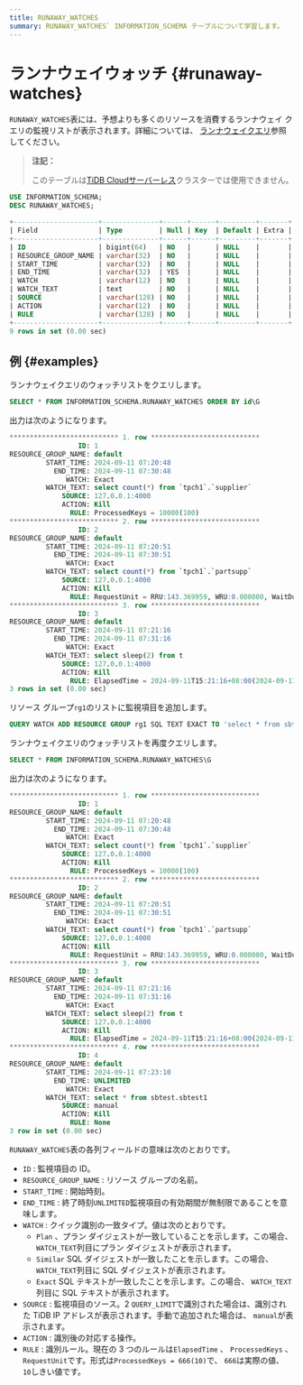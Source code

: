 ```yaml
---
title: RUNAWAY_WATCHES
summary: RUNAWAY_WATCHES` INFORMATION_SCHEMA テーブルについて学習します。
---
```


# ランナウェイウォッチ {#runaway-watches}

`RUNAWAY_WATCHES`表には、予想よりも多くのリソースを消費するランナウェイ クエリの監視リストが表示されます。詳細については、 [ランナウェイクエリ](/tidb-resource-control.md#manage-queries-that-consume-more-resources-than-expected-runaway-queries)参照してください。

> **注記：**
>
> このテーブルは[TiDB Cloudサーバーレス](https://docs.pingcap.com/tidbcloud/select-cluster-tier#tidb-cloud-serverless)クラスターでは使用できません。

```sql
USE INFORMATION_SCHEMA;
DESC RUNAWAY_WATCHES;
```

```sql
+---------------------+--------------+------+------+---------+-------+
| Field               | Type         | Null | Key  | Default | Extra |
+---------------------+--------------+------+------+---------+-------+
| ID                  | bigint(64)   | NO   |      | NULL    |       |
| RESOURCE_GROUP_NAME | varchar(32)  | NO   |      | NULL    |       |
| START_TIME          | varchar(32)  | NO   |      | NULL    |       |
| END_TIME            | varchar(32)  | YES  |      | NULL    |       |
| WATCH               | varchar(12)  | NO   |      | NULL    |       |
| WATCH_TEXT          | text         | NO   |      | NULL    |       |
| SOURCE              | varchar(128) | NO   |      | NULL    |       |
| ACTION              | varchar(12)  | NO   |      | NULL    |       |
| RULE                | varchar(128) | NO   |      | NULL    |       |
+---------------------+--------------+------+------+---------+-------+
9 rows in set (0.00 sec)
```

## 例 {#examples}

ランナウェイクエリのウォッチリストをクエリします。

```sql
SELECT * FROM INFORMATION_SCHEMA.RUNAWAY_WATCHES ORDER BY id\G
```

出力は次のようになります。

```sql
*************************** 1. row ***************************
                 ID: 1
RESOURCE_GROUP_NAME: default
         START_TIME: 2024-09-11 07:20:48
           END_TIME: 2024-09-11 07:30:48
              WATCH: Exact
         WATCH_TEXT: select count(*) from `tpch1`.`supplier`
             SOURCE: 127.0.0.1:4000
             ACTION: Kill
               RULE: ProcessedKeys = 10000(100)
*************************** 2. row ***************************
                 ID: 2
RESOURCE_GROUP_NAME: default
         START_TIME: 2024-09-11 07:20:51
           END_TIME: 2024-09-11 07:30:51
              WATCH: Exact
         WATCH_TEXT: select count(*) from `tpch1`.`partsupp`
             SOURCE: 127.0.0.1:4000
             ACTION: Kill
               RULE: RequestUnit = RRU:143.369959, WRU:0.000000, WaitDuration:0s(10)
*************************** 3. row ***************************
                 ID: 3
RESOURCE_GROUP_NAME: default
         START_TIME: 2024-09-11 07:21:16
           END_TIME: 2024-09-11 07:31:16
              WATCH: Exact
         WATCH_TEXT: select sleep(2) from t
             SOURCE: 127.0.0.1:4000
             ACTION: Kill
               RULE: ElapsedTime = 2024-09-11T15:21:16+08:00(2024-09-11T15:21:16+08:00)
3 rows in set (0.00 sec)
```

リソース グループ`rg1`のリストに監視項目を追加します。

```sql
QUERY WATCH ADD RESOURCE GROUP rg1 SQL TEXT EXACT TO 'select * from sbtest.sbtest1';
```

ランナウェイクエリのウォッチリストを再度クエリします。

```sql
SELECT * FROM INFORMATION_SCHEMA.RUNAWAY_WATCHES\G
```

出力は次のようになります。

```sql
*************************** 1. row ***************************
                 ID: 1
RESOURCE_GROUP_NAME: default
         START_TIME: 2024-09-11 07:20:48
           END_TIME: 2024-09-11 07:30:48
              WATCH: Exact
         WATCH_TEXT: select count(*) from `tpch1`.`supplier`
             SOURCE: 127.0.0.1:4000
             ACTION: Kill
               RULE: ProcessedKeys = 10000(100)
*************************** 2. row ***************************
                 ID: 2
RESOURCE_GROUP_NAME: default
         START_TIME: 2024-09-11 07:20:51
           END_TIME: 2024-09-11 07:30:51
              WATCH: Exact
         WATCH_TEXT: select count(*) from `tpch1`.`partsupp`
             SOURCE: 127.0.0.1:4000
             ACTION: Kill
               RULE: RequestUnit = RRU:143.369959, WRU:0.000000, WaitDuration:0s(10)
*************************** 3. row ***************************
                 ID: 3
RESOURCE_GROUP_NAME: default
         START_TIME: 2024-09-11 07:21:16
           END_TIME: 2024-09-11 07:31:16
              WATCH: Exact
         WATCH_TEXT: select sleep(2) from t
             SOURCE: 127.0.0.1:4000
             ACTION: Kill
               RULE: ElapsedTime = 2024-09-11T15:21:16+08:00(2024-09-11T15:21:16+08:00)
*************************** 4. row ***************************
                 ID: 4
RESOURCE_GROUP_NAME: default
         START_TIME: 2024-09-11 07:23:10
           END_TIME: UNLIMITED
              WATCH: Exact
         WATCH_TEXT: select * from sbtest.sbtest1
             SOURCE: manual
             ACTION: Kill
               RULE: None
3 row in set (0.00 sec)
```

`RUNAWAY_WATCHES`表の各列フィールドの意味は次のとおりです。

-   `ID` : 監視項目の ID。
-   `RESOURCE_GROUP_NAME` : リソース グループの名前。
-   `START_TIME` : 開始時刻。
-   `END_TIME` : 終了時刻`UNLIMITED`監視項目の有効期間が無制限であることを意味します。
-   `WATCH` : クイック識別の一致タイプ。値は次のとおりです。
    -   `Plan` 、プラン ダイジェストが一致していることを示します。この場合、 `WATCH_TEXT`列目にプラン ダイジェストが表示されます。
    -   `Similar` SQL ダイジェストが一致したことを示します。この場合、 `WATCH_TEXT`列目に SQL ダイジェストが表示されます。
    -   `Exact` SQL テキストが一致したことを示します。この場合、 `WATCH_TEXT`列目に SQL テキストが表示されます。
-   `SOURCE` : 監視項目のソース。2 `QUERY_LIMIT`で識別された場合は、識別された TiDB IP アドレスが表示されます。手動で追加された場合は、 `manual`が表示されます。
-   `ACTION` : 識別後の対応する操作。
-   `RULE` : 識別ルール。現在の 3 つのルールは`ElapsedTime` 、 `ProcessedKeys` 、 `RequestUnit`です。形式は`ProcessedKeys = 666(10)`で、 `666`は実際の値、 `10`しきい値です。
